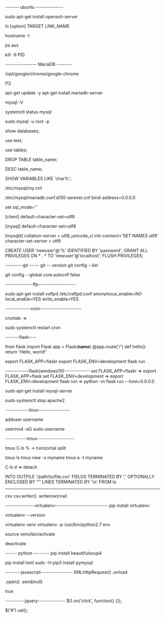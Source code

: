 ------- ubuntu --------------

sudo apt-get install openssh-server

ln [option] TARGET LINK_NAME

hostname -I

ps aux

kill -9 PID

---------------- MariaDB --------

/opt/google/chrome/google-chrome

f12

apt-get update -y
apt-get install mariadb-server

mysql -V

systemctl status mysql

sudo mysql -u root -p

show databases;

use test;

use tables;

DROP TABLE table_name;

DESC table_name;

SHOW VARIABLES LIKE  'char%';

/etc/mysql/my.cnf

/etc/mysql/mariadb.conf.d/50-serever.cnf
bind-address=0.0.0.0

set sql_mode=''


[client]
default-character-set=utf8

[mysql]
default-character-set=utf8


[mysqld]
collation-server = utf8_unicode_ci
init-connect='SET NAMES utf8'
character-set-server = utf8

CREATE USER 'newuser'@'%' IDENTIFIED BY 'password';
GRANT ALL PRIVILEGES ON * . * TO 'newuser'@'localhost';
FLUSH PRIVILEGES;





---------git -----
git -- version
git config --list

git config --global core.autocrlf false

--------------ftp-------------------

sudo apt-get install vsftpd
/etc/vsftpd.conf
anonymous_enable=NO
local_enable=YES
write_enable=YES


-------------cron---------------------

crontab -e

sudo systemctl restart cron


-------flask----

from flask import Flask
app = Flask(__name__)
@app.route('/')
def hello():
    return 'Hello, world!'



export FLASK_APP=flaskr
export FLASK_ENV=development
flask run

------------flask(windows10)-------------
set FLASK_APP=flaskr   => export FLASK_APP=flask
set FLASK_ENV=development => export FLASK_ENV=development
flask run   => python -m flask run --host=0.0.0.0





sudo apt-get install mysql-server




sudo systemctl stop apache2

------------linux----------------

adduser username

usermod -aG sudo username

-----------tmux-------------------

tmux
C-b % -> horizontal split

tmux ls
tmux new -s myname
tmux a -t myname

C-b d => detach

INTO OUTFILE '/path/to/file.csv'
FIELDS TERMINATED BY ',' OPTIONALLY ENCLOSED BY '"'
LINES TERMINATED BY '\n'
FROM ts


----------
csv
csv.writer()
.writerow(row)

---------------virtualenv---------------------------
pip install virtualenv

virtualenv --version

virtualenv venv
virtualenv -p /usr/bin/python2.7 env

source venv/bin/activate

deactivate

------ python --------
pip install beautifulsoup4

pip install lxml
sudo -H pip3 install pymysql

--------javascript----------------
XMLHttpRequest()
.onload

.open()
.send(null)

true

----------jquery--------------
$().on('click', function() {});

$('#').val();
